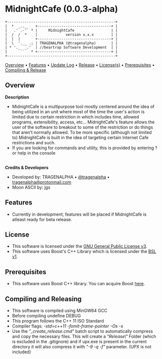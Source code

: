 # MidnightCafe (0.0.3-alpha)
```
+--------------------------------------------------+
|  *  _.._    +----------------------------------+ |
|   .' .-'` * |     MidnightCafe                 | |
|  /  /  *    |             version x.x.x        | |
|  |  |       +----------------------------------+ |
|  \  '.__ .; | TRAGENALPHA (@tragenalpha)       | |
| * '._  _.'  | //beartrap Software Development  | |
|      ``   * +----------------------------------+ |
+--------------------------------------------------+
```
<a href="https://github.com/tragenalpha/midnightcafe#overview">Overview</a> • <a href="https://github.com/tragenalpha/midnightcafe#features">Features</a> • <a href="https://github.com/tragenalpha/midnightcafe/updatelog.txt">Update Log</a> • <a href="https://github.com/tragenalpha/midnightcafe/releases">Release</a> • <a href="https://github.com/tragenalpha/midnightcafe#license">License(s)</a> • <a href="https://github.com/tragenalpha/midnightcafe#prerequisites">Prerequisites</a> • <a href="https://github.com/tragenalpha/midnightcafe#compiling-and-releasing">Compiling & Release</a>

## Overview
<b>Description</b><br>
- MidnightCafe is a multipurpose tool mostly centered around the idea of being utilized in an unit where most of the time the user's action is limited due to certain restriction in which includes time, allowed programs, extensibility, access, etc... MidnightCafe's feature allows the user of the software to breakout to some of the restriction or do things that aren't normally allowed. To be more specific (although not limited to) MidnightCafe is built in the idea of targeting certain Internet Cafe restrictions and such.
- If you are looking for commands and utility, this is provided by entering ? or help in the console

<br><b>Credits & Developers</b><br>
- Developed by: TRAGENALPHA • <a href="https://twitter.com/tragenalpha">@tragenalpha</a> • tragenalpha@protonmail.com
- Moon ASCII by: jgs

## Features
- Currently in development, features will be placed if MidnightCafe is atleast ready for beta release.

## License
- This software is licensed under the <a href="https://github.com/tragenalpha/midnightcafe/LICENSE">GNU General Public License v3</a>.
- This software uses Boost's C++ Library which is licensed under the <a href="https://github.com/tragenalpha/midnightcafe/boost_license.txt">BSL v1</a>.

## Prerequisites
- This software uses Boost C++ library. You can acquire Boost <a href="https://www.boost.org/users/download/">here</a>.

## Compiling and Releasing
- This software is compiled using MinGW64 GCC
- Before compiling undefine DEBUG
- This program follows the C++ 11 ISO Standard
- Compiler flags: <i>-std=c++11 -fomit-frame-pointer -Os -s</i>
- Use the <i>"_create_release.cmd"</i> batch script to automatically compress and copy the necessary files. This will create a <i>"Release\\"</i> Folder (which is excluded in the .gitignore) and if upx.exe is present in the current directory it will also compress it with <i>"-9 -q -f"</i> parameter. (UPX is not included)